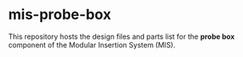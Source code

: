 # mis-probe-box

This repository hosts the design files and parts list for the **probe box** component of the Modular Insertion System (MIS).
